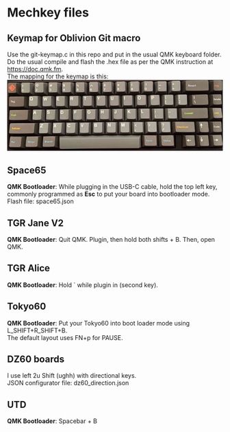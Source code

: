 # Mechkey files

## Keymap for Oblivion Git macro
Use the git-keymap.c in this repo and put in the usual QMK keyboard folder. Do the usual compile and flash the .hex file as per the QMK instruction at https://doc.qmk.fm.  
The mapping for the keymap is this:  
![Space65 Oblivion Git macro](space65-git-small.jpg?raw=true)

## Space65
**QMK Bootloader**: While plugging in the USB-C cable, hold the top left key, commonly programmed as **Esc** to put your board into bootloader mode.  
Flash file: space65.json

## TGR Jane V2
**QMK Bootloader**: Quit QMK. Plugin, then hold both shifts + B. Then, open QMK.

## TGR Alice
**QMK Bootloader**: Hold ` while plugin in (second key).

## Tokyo60
**QMK Bootloader**: Put your Tokyo60 into boot loader mode using L_SHIFT+R_SHIFT+B.  
The default layout uses FN+p for PAUSE.

## DZ60 boards
I use left 2u Shift (ughh) with directional keys.  
JSON configurator file: dz60_direction.json

## UTD
**QMK Bootloader**: Spacebar + B
